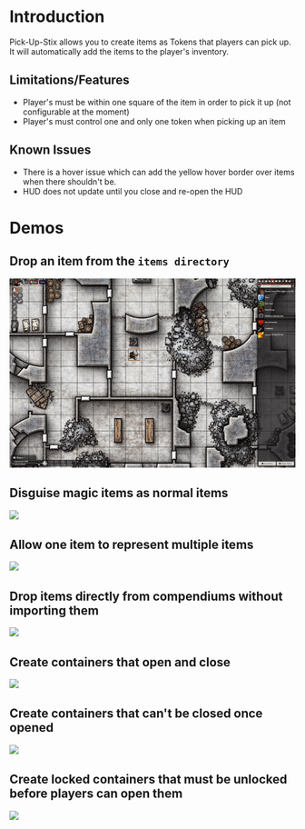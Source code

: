 # Introduction

Pick-Up-Stix allows you to create items as Tokens that players can pick up. It will automatically add the items to the player's inventory.

## Limitations/Features
- Player's must be within one square of the item in order to pick it up (not configurable at the moment)
- Player's must control one and only one token when picking up an item

## Known Issues

- There is a hover issue which can add the yellow hover border over items when there shouldn't be.
- HUD does not update until you close and re-open the HUD

# Demos

## Drop an item from the `items directory`

![](demo/01-drop-item-pick-up.gif)

## Disguise magic items as normal items

![](demo/02-disguise-magic-item.gif)

## Allow one item to represent multiple items

![](demo/03-item-representing-multiple-items.gif)

## Drop items directly from compendiums without importing them

![](demo/04-drop-item-from-compendium.gif)

## Create containers that open and close

![](demo/05-create-containers.gif)

## Create containers that can't be closed once opened

![](demo/06-containers-cant-be-closed.gif)

## Create locked containers that must be unlocked before players can open them

![](demo/07-lock-containers.gif)